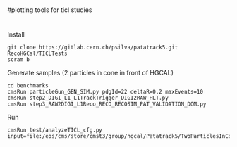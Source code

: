 #
#plotting tools for ticl studies
#

Install

```
git clone https://gitlab.cern.ch/psilva/patatrack5.git RecoHGCal/TICLTests
scram b
```

Generate samples (2 particles in cone in front of HGCAL)

```
cd benchmarks
cmsRun particleGun_GEN_SIM.py pdgId=22 deltaR=0.2 maxEvents=10
cmsRun step2_DIGI_L1_L1TrackTrigger_DIGI2RAW_HLT.py
cmsRun step3_RAW2DIGI_L1Reco_RECO_RECOSIM_PAT_VALIDATION_DQM.py
```

Run 

```
cmsRun test/analyzeTICL_cfg.py input=file:/eos/cms/store/cmst3/group/hgcal/Patatrack5/TwoParticlesInCone/PDG22/DeltaR0.1/Events_1.root
```